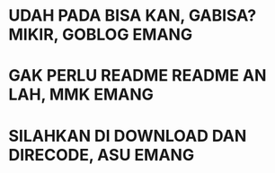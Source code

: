 # UDAH PADA BISA KAN, GABISA? MIKIR, GOBLOG EMANG

# GAK PERLU README README AN LAH, MMK EMANG

# SILAHKAN DI DOWNLOAD DAN DIRECODE, ASU EMANG
